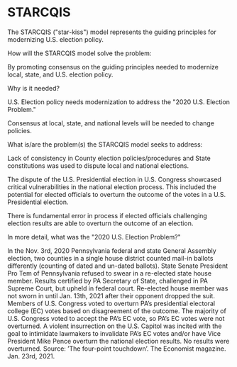 # STARCQIS
The STARCQIS ("star-kiss") model represents the guiding principles for modernizing U.S. election policy.


How will the STARCQIS model solve the problem:

By promoting consensus on the guiding principles needed to modernize local, state, and U.S. election policy.


Why is it needed?

U.S. Election policy needs modernization to address the "2020 U.S. Election Problem." 

Consensus at local, state, and national levels will be needed to change policies.


What is/are the problem(s) the STARCQIS model seeks to address:

Lack of consistency in County election policies/procedures and State constitutions was used to dispute local and national elections.

The dispute of the U.S. Presidential election in U.S. Congress showcased critical vulnerabilities in the national election process. This included the potential for elected officials to overturn the outcome of the votes in a U.S. Presidential election.

There is fundamental error in process if elected officials challenging election results are able to overturn the outcome of an election.


In more detail, what was the "2020 U.S. Election Problem?"

In the Nov. 3rd, 2020 Pennsylvania federal and state General Assembly election, two counties in a single house district counted mail-in ballots differently (counting of dated and un-dated ballots).
State Senate President Pro Tem of Pennsylvania refused to swear in a re-elected state house member.
Results certified by PA Secretary of State, challenged in PA Supreme Court, but upheld in federal court.
Re-elected house member was not sworn in until Jan. 13th, 2021 after their opponent dropped the suit.
Members of U.S. Congress voted to overturn PA’s presidential electoral college (EC) votes based on disagreement of the outcome. The majority of U.S. Congress voted to accept the PA’s EC vote, so PA’s EC votes were not overturned.
A violent insurrection on the U.S. Capitol was incited with the goal to intimidate lawmakers to invalidate PA’s EC votes and/or have Vice President Mike Pence overturn the national election results. No results were overturned.
Source: ’The four-point touchdown’. The Economist magazine. Jan. 23rd, 2021.
